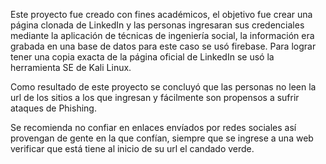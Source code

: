 Este proyecto fue creado con fines académicos, el objetivo fue crear una página clonada de LinkedIn y las personas ingresaran sus credenciales
mediante la aplicación de técnicas de ingeniería social, la información era grabada en una base de datos para este caso se usó firebase.
Para lograr tener una copia exacta de la página oficial de LinkedIn se usó la herramienta SE de Kali Linux.

Como resultado de este proyecto se concluyó que las personas no leen la url de los sitios a los que ingresan y fácilmente son
propensos a sufrir ataques de Phishing.

Se recomienda no confiar en enlaces envíados por redes sociales así provengan de gente en la que confían, siempre
que se ingrese a una web verificar que está tiene al inicio de su url el candado verde.
